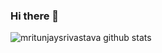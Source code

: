 ### Hi there 👋


![mritunjaysrivastava github stats](https://github-readme-stats.vercel.app/api?username=mritunjaysrivastava&hide=contribs,prs&show_icons=true&hide_border=true&title_color=000)
